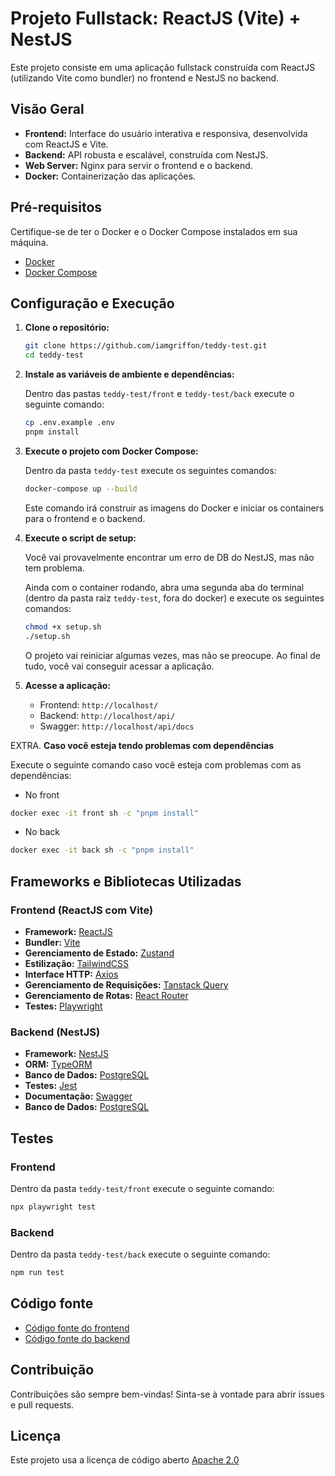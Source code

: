 # Projeto Fullstack: ReactJS (Vite) + NestJS

Este projeto consiste em uma aplicação fullstack construída com ReactJS (utilizando Vite como bundler) no frontend e NestJS no backend.

## Visão Geral

- **Frontend:** Interface do usuário interativa e responsiva, desenvolvida com ReactJS e Vite.
- **Backend:** API robusta e escalável, construída com NestJS.
- **Web Server:** Nginx para servir o frontend e o backend.
- **Docker:** Containerização das aplicações.

## Pré-requisitos

Certifique-se de ter o Docker e o Docker Compose instalados em sua máquina.

- [Docker](https://www.docker.com/)
- [Docker Compose](https://docs.docker.com/compose/)

## Configuração e Execução

1.  **Clone o repositório:**

    ```bash
    git clone https://github.com/iamgriffon/teddy-test.git
    cd teddy-test
    ```

2.  **Instale as variáveis de ambiente e dependências:**

    Dentro das pastas `teddy-test/front` e `teddy-test/back` execute o seguinte comando:

    ```bash
    cp .env.example .env
    pnpm install
    ```

3.  **Execute o projeto com Docker Compose:**

    Dentro da pasta `teddy-test` execute os seguintes comandos:

    ```bash
    docker-compose up --build
    ```

    Este comando irá construir as imagens do Docker e iniciar os containers para o frontend e o backend.

4.  **Execute o script de setup:**

    Você vai provavelmente encontrar um erro de DB do NestJS, mas não tem problema.

    Ainda com o container rodando, abra uma segunda aba do terminal (dentro da pasta raiz `teddy-test`, fora do docker) e execute os seguintes comandos:

    ```bash
    chmod +x setup.sh
    ./setup.sh
    ```

    O projeto vai reiniciar algumas vezes, mas não se preocupe. Ao final de tudo, você vai conseguir acessar a aplicação.

5.  **Acesse a aplicação:**

    - Frontend: `http://localhost/`
    - Backend: `http://localhost/api/`
    - Swagger: `http://localhost/api/docs`

EXTRA. **Caso você esteja tendo problemas com dependências**

Execute o seguinte comando caso você esteja com problemas com as dependências:

- No front

```bash
docker exec -it front sh -c "pnpm install"
```

- No back

```bash
docker exec -it back sh -c "pnpm install"
```

## Frameworks e Bibliotecas Utilizadas

### Frontend (ReactJS com Vite)

- **Framework:** [ReactJS](https://reactjs.org/)
- **Bundler:** [Vite](https://vitejs.dev/)
- **Gerenciamento de Estado:** [Zustand](https://zustand.docs.pmnd.rs/)
- **Estilização:** [TailwindCSS](https://tailwindcss.com/)
- **Interface HTTP:** [Axios](https://axios-http.com/)
- **Gerenciamento de Requisições:** [Tanstack Query](https://tanstack.com/query/latest/docs/framework/react/react-native/overview)
- **Gerenciamento de Rotas:** [React Router](https://reactrouter.com/)
- **Testes:** [Playwright](https://playwright.dev/)

### Backend (NestJS)

- **Framework:** [NestJS](https://nestjs.com/)
- **ORM:** [TypeORM](https://typeorm.io/)
- **Banco de Dados:** [PostgreSQL](https://www.postgresql.org/)
- **Testes:** [Jest](https://jestjs.io/)
- **Documentação:** [Swagger](https://swagger.io/)
- **Banco de Dados:** [PostgreSQL](https://www.postgresql.org/)

## Testes

### Frontend

Dentro da pasta `teddy-test/front` execute o seguinte comando:

```bash
npx playwright test
```

### Backend

Dentro da pasta `teddy-test/back` execute o seguinte comando:

```bash
npm run test
```

## Código fonte

- [Código fonte do frontend](https://github.com/iamgriffon/teddy-test/tree/main/front)
- [Código fonte do backend](https://github.com/iamgriffon/teddy-test/tree/main/back)

## Contribuição

Contribuições são sempre bem-vindas! Sinta-se à vontade para abrir issues e pull requests.

## Licença

Este projeto usa a licença de código aberto [Apache 2.0](LICENSE)
